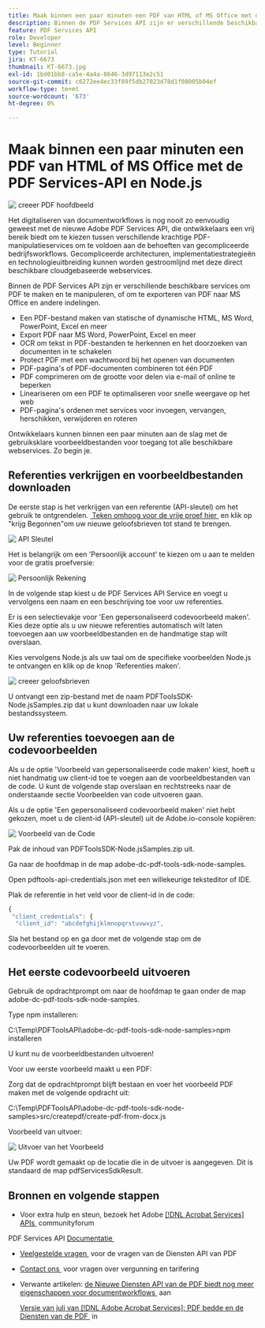 ```yaml
---
title: Maak binnen een paar minuten een PDF van HTML of MS Office met de PDF Services-API en Node.js
description: Binnen de PDF Services API zijn er verschillende beschikbare services om PDF te maken en te manipuleren, of om te exporteren van PDF naar MS Office en andere indelingen
feature: PDF Services API
role: Developer
level: Beginner
type: Tutorial
jira: KT-6673
thumbnail: KT-6673.jpg
exl-id: 1bd01bb8-ca5e-4a4a-8646-3d97113e2c51
source-git-commit: c6272ee4ec33f89f5db27023d78d1f08005b04ef
workflow-type: tm+mt
source-wordcount: '673'
ht-degree: 0%

---
```


# Maak binnen een paar minuten een PDF van HTML of MS Office met de PDF Services-API en Node.js

![&#x200B; creeer PDF hoofdbeeld &#x200B;](assets/createpdffromhtml_hero.jpg)

Het digitaliseren van documentworkflows is nog nooit zo eenvoudig geweest met de nieuwe Adobe PDF Services API, die ontwikkelaars een vrij bereik biedt om te kiezen tussen verschillende krachtige PDF-manipulatieservices om te voldoen aan de behoeften van gecompliceerde bedrijfsworkflows. Gecompliceerde architecturen, implementatiestrategieën en technologieuitbreiding kunnen worden gestroomlijnd met deze direct beschikbare cloudgebaseerde webservices.

Binnen de PDF Services API zijn er verschillende beschikbare services om PDF te maken en te manipuleren, of om te exporteren van PDF naar MS Office en andere indelingen.

* Een PDF-bestand maken van statische of dynamische HTML, MS Word, PowerPoint, Excel en meer
* Export PDF naar MS Word, PowerPoint, Excel en meer
* OCR om tekst in PDF-bestanden te herkennen en het doorzoeken van documenten in te schakelen
* Protect PDF met een wachtwoord bij het openen van documenten
* PDF-pagina&#39;s of PDF-documenten combineren tot één PDF
* PDF comprimeren om de grootte voor delen via e-mail of online te beperken
* Lineariseren om een PDF te optimaliseren voor snelle weergave op het web
* PDF-pagina&#39;s ordenen met services voor invoegen, vervangen, herschikken, verwijderen en roteren

Ontwikkelaars kunnen binnen een paar minuten aan de slag met de gebruiksklare voorbeeldbestanden voor toegang tot alle beschikbare webservices. Zo begin je.

## Referenties verkrijgen en voorbeeldbestanden downloaden

De eerste stap is het verkrijgen van een referentie (API-sleutel) om het gebruik te ontgrendelen. [&#x200B; Teken omhoog voor de vrije proef hier &#x200B;](https://www.adobe.com/go/dcsdks_credentials) en klik op &quot;krijg Begonnen&quot;om uw nieuwe geloofsbrieven tot stand te brengen.

![&#x200B; API Sleutel &#x200B;](assets/apikey.png)

Het is belangrijk om een &#39;Persoonlijk account&#39; te kiezen om u aan te melden voor de gratis proefversie:

![&#x200B; Persoonlijk Rekening &#x200B;](assets/personalaccount.png)

In de volgende stap kiest u de PDF Services API Service en voegt u vervolgens een naam en een beschrijving toe voor uw referenties.

Er is een selectievakje voor &#39;Een gepersonaliseerd codevoorbeeld maken&#39;. Kies deze optie als u uw nieuwe referenties automatisch wilt laten toevoegen aan uw voorbeeldbestanden en de handmatige stap wilt overslaan.

Kies vervolgens Node.js als uw taal om de specifieke voorbeelden Node.js te ontvangen en klik op de knop &#39;Referenties maken&#39;.

![&#x200B; creeer geloofsbrieven &#x200B;](assets/createcredentials.png)

U ontvangt een zip-bestand met de naam PDFToolsSDK-Node.jsSamples.zip dat u kunt downloaden naar uw lokale bestandssysteem.

## Uw referenties toevoegen aan de codevoorbeelden

Als u de optie &#39;Voorbeeld van gepersonaliseerde code maken&#39; kiest, hoeft u niet handmatig uw client-id toe te voegen aan de voorbeeldbestanden van de code. U kunt de volgende stap overslaan en rechtstreeks naar de onderstaande sectie Voorbeelden van code uitvoeren gaan.

Als u de optie &#39;Een gepersonaliseerd codevoorbeeld maken&#39; niet hebt gekozen, moet u de client-id (API-sleutel) uit de Adobe.io-console kopiëren:

![&#x200B; Voorbeeld van de Code &#x200B;](assets/codesample.png)

Pak de inhoud van PDFToolsSDK-Node.jsSamples.zip uit.

Ga naar de hoofdmap in de map adobe-dc-pdf-tools-sdk-node-samples.

Open pdftools-api-credentials.json met een willekeurige teksteditor of IDE.

Plak de referentie in het veld voor de client-id in de code:

```javascript
{
 "client_credentials": {
  "client_id": "abcdefghijklmnopqrstuvwxyz",
```

Sla het bestand op en ga door met de volgende stap om de codevoorbeelden uit te voeren.

## Het eerste codevoorbeeld uitvoeren

Gebruik de opdrachtprompt om naar de hoofdmap te gaan onder de map adobe-dc-pdf-tools-sdk-node-samples.

Type npm installeren:

C:\Temp\PDFToolsAPI\adobe-dc-pdf-tools-sdk-node-samples>npm installeren

U kunt nu de voorbeeldbestanden uitvoeren!

Voor uw eerste voorbeeld maakt u een PDF:

Zorg dat de opdrachtprompt blijft bestaan en voer het voorbeeld PDF maken met de volgende opdracht uit:

C:\Temp\PDFToolsAPI\adobe-dc-pdf-tools-sdk-node-samples>src/createpdf/create-pdf-from-docx.js

Voorbeeld van uitvoer:

![&#x200B; Uitvoer van het Voorbeeld &#x200B;](assets/exampleoutput.png)

Uw PDF wordt gemaakt op de locatie die in de uitvoer is aangegeven. Dit is standaard de map pdfServicesSdkResult.

## Bronnen en volgende stappen

* Voor extra hulp en steun, bezoek het Adobe [[!DNL Acrobat Services]  APIs &#x200B;](https://community.adobe.com/t5/document-cloud-sdk/bd-p/Document-Cloud-SDK?page=1&sort=latest_replies&filter=all) communityforum

PDF Services API [&#x200B; Documentatie &#x200B;](https://www.adobe.com/go/pdftoolsapi_doc)

* [&#x200B; Veelgestelde vragen &#x200B;](https://community.adobe.com/t5/contentarchivals/contentarchivedpage/message-uid/10726197) voor de vragen van de Diensten API van PDF

* [&#x200B; Contact ons &#x200B;](https://www.adobe.com/go/pdftoolsapi_requestform) voor vragen over vergunning en tarifering

* Verwante artikelen:
  [&#x200B; de Nieuwe Diensten API van de PDF biedt nog meer eigenschappen voor documentworkflows &#x200B;](https://community.adobe.com/t5/acrobat-services-api-discussions/new-pdf-tools-api-brings-more-capabilities-for-document-services/m-p/11294170) aan

  [&#x200B; Versie van juli van  [!DNL Adobe Acrobat Services]: PDF bedde en de Diensten van de PDF &#x200B;](https://medium.com/adobetech/july-release-of-adobe-document-services-pdf-embed-and-pdf-tools-17211bf7776d) in
